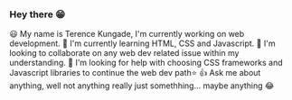 ﻿### Hey there 😁

😃 My name is Terence Kungade, I'm currently working on web development.
🫥 I'm currently learning HTML, CSS and Javascript.
🙌 I'm looking to collaborate on any web dev related issue within my understanding.
🤔 I'm looking for help with choosing CSS frameworks and Javascript libraries to continue the web dev path⭐
👍 Ask me about anything, well not anything really just somethhing... maybe anything 😂

